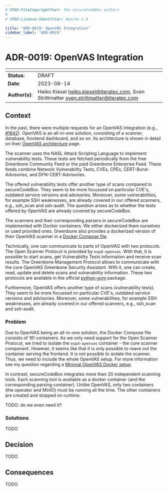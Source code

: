 ```yaml
---
# SPDX-FileCopyrightText: the secureCodeBox authors
#
# SPDX-License-Identifier: Apache-2.0

title: "ADR-0019: OpenVAS Integration"
sidebar_label: "ADR-0019"
---
```

# ADR-0019: OpenVAS Integration

| <!-- -->       | <!-- -->                                                                                     |
|----------------|----------------------------------------------------------------------------------------------|
| **Status**:    | DRAFT                                                                                        |
| **Date**:      | 2023-09-14                                                                                   |
| **Author(s)**: | Heiko Kiesel <heiko.kiesel@iteratec.com>, Sven Strittmatter <sven.strittmatter@iteratec.com> |

## Context

In the past, there were multiple requests for an OpenVAS integration (e.g., [#1642]). OpenVAS is an all-in-one solution, consisting of a scanner, database, frontend dashboard, and so on. Its architecture is shown in detail on their [OpenVAS architecture] page.

The scanner uses the NASL Attack Scripting Language to implement vulnerability tests. These tests are fetched periodically from the free Greenbone Community Feed or the paid Greenbone Enterprise Feed. These feeds combine Network Vulnerability Tests, CVEs, CPEs, CERT-Bund-Advisories, and DFN-CERT-Advisories.

The offered vulnerability tests offer another type of scans compared to secureCodeBox. They seem to be more focussed on particular CVE's, outdated service versions and advisories. Moreover, some vulnerabilities, for example SSH weaknesses, are already covered in our offered scanners, e.g., ssh_scan and ssh-audit. The question arises as to whether the tests offered by OpenVAS are already covered by secureCodeBox.

The scanners and their corresponding parsers in secureCodeBox are implemented with Docker containers. We either dockerized them ourselves or used provided ones. Greenbone also provides a dockerized version of their OpenVAS scanner in a [Docker Compose file].

Technically, one can communicate to parts of OpenVAS with two protocols. The Open Scanner Protocol is provided by `ospd-openvas`. With that, it is possible to start scans, get Vulnerability Tests information and receive scan results. The Greenbone Management Protocol allows to communicate with the core OpenVAS Greenbone Security Assistant. With it, one can create, read, update and delete scans and vulnerability information. These two protocols are available in the official [python-gvm] package.

Furthermore, OpenVAS offers another type of scans (vulnerability tests). They seem to be more focussed on particular CVE's, outdated service versions and advisories. Moreover, some vulnerabilities, for example SSH weaknesses, are already covered in our offered scanners, e.g., ssh_scan and ssh-audit.


### Problem

Due to OpenVAS being an all-in-one solution, the Docker Compose file consists of 16! containers. As we only need support for the Open Scanner Protocol, we tried to isolate the `ospd-openvas` container - the core scanner component. However, it seems like that it is only possible to reave out the container serving the frontend. It is not possible to isolate the scanner. Thus, we need to include the whole OpenVAS setup. For more information see my question regarding a [Minimal OpenVAS Docker setup].

In contrast, secureCodeBox integrates more than 20 independent scanning tools. Each scanning tool is available as a docker container (and the corresponding parsing container). Unlike OpenVAS, only two containers (the operator and MinIO) must be running all the time. The other containers are created and stopped on runtime.

TODO: do we even need it?

### Solutions

TODO

## Decision

TODO

## Consequences

TODO

[#1642]: https://github.com/secureCodeBox/secureCodeBox/issues/1642
[OpenVAS architecture]: https://greenbone.github.io/docs/latest/background.html
[Docker Compose file]: https://greenbone.github.io/docs/latest/22.4/container/index.html#docker-compose-file
[Minimal OpenVAS Docker setup]: https://forum.greenbone.net/t/minimal-docker-setup-with-python-gvm-osp-api/15630
[python-gvm]: https://python-gvm.readthedocs.io/en/latest/usage.html
[Persistence Hook]: https://www.securecodebox.io/docs/hooks/defectdojo
